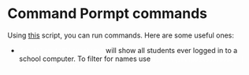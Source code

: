 <link rel="stylesheet" href="/athene/static/styles/standard.css">
<link rel="shortcut icon" type="image/x-icon" href="/athene/favicon.ico">
<style>
    code {
        color: #ffffff;
    }
</style>

# Command Pormpt commands

Using [this](../files/cmd.bat) script, you can run commands. Here are some useful ones:

- `dir "\\srvfp01\$usrhome"` will show all students ever logged in to a school computer. To filter for names use `dir "\\srvfp01\$usrhome" | findstr "<filter>"`

